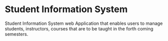 # Student Information System
Student Information System web Application that enables users to manage students, instructors, courses that are to be taught in the forth coming semesters.
